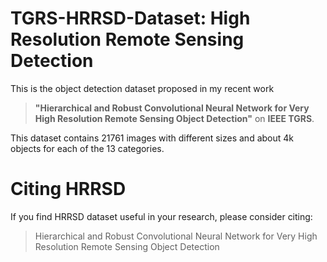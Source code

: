 TGRS-HRRSD-Dataset: High Resolution Remote Sensing Detection
=====================
This is the object detection dataset proposed in my recent work 

> **"Hierarchical and Robust Convolutional Neural Network for Very High Resolution Remote Sensing Object Detection"** 
> on **IEEE TGRS**. 

This dataset contains 21761 images with different sizes and about 4k objects for each of the 13 categories.

# Citing HRRSD
If you find HRRSD dataset useful in your research, please consider citing:
> Hierarchical and Robust Convolutional Neural Network for Very High Resolution Remote Sensing Object Detection
